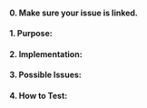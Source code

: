 #### 0. Make sure your issue is linked.



#### 1. Purpose:
<!-- Give a description of what your component or submission is supposed to do/accomplish. -->



#### 2. Implementation:
<!-- Brief overview of your solution. -->



#### 3. Possible Issues:
<!-- Anything you are unsure of, specifically want others to test. -->



#### 4. How to Test:
<!-- List all steps from pulling your branch, list any files that need to be edited and what specifically needs to be added/removed(include line #), and how to deploy it. -->



